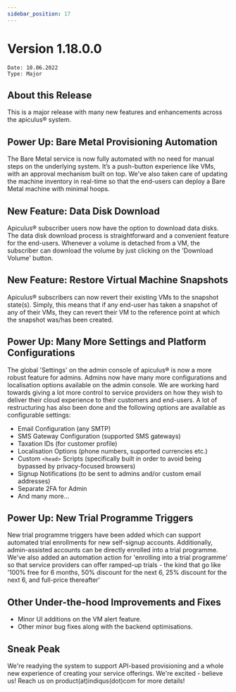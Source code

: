 ```yaml
---
sidebar_position: 17
---
```

# Version 1.18.0.0
```
Date: 10.06.2022
Type: Major
```

## About this Release

This is a major release with many new features and enhancements across the apiculus® system.

## Power Up: Bare Metal Provisioning Automation

The Bare Metal service is now fully automated with no need for manual steps on the underlying system. It’s a push-button experience like VMs, with an approval mechanism built on top. We've also taken care of updating the machine inventory in real-time so that the end-users can deploy a Bare Metal machine with minimal hoops.

## New Feature: Data Disk Download

Apiculus® subscriber users now have the option to download data disks. The data disk download process is straightforward and a convenient feature for the end-users. Whenever a volume is detached from a VM, the subscriber can download the volume by just clicking on the 'Download Volume' button.

## New Feature: Restore Virtual Machine Snapshots

Apiculus® subscribers can now revert their existing VMs to the snapshot state(s). Simply, this means that if any end-user has taken a snapshot of any of their VMs, they can revert their VM to the reference point at which the snapshot was/has been created.

## Power Up: Many More Settings and Platform Configurations

The global 'Settings' on the admin console of apiculus® is now a more robust feature for admins. Admins now have many more configurations and localisation options available on the admin console. We are working hard towards giving a lot more control to service providers on how they wish to deliver their cloud experience to their customers and end-users. A lot of restructuring has also been done and the following options are available as configurable settings:

- Email Configuration (any SMTP)    
- SMS Gateway Configuration (supported SMS gateways)    
- Taxation IDs (for customer profile)    
- Localisation Options (phone numbers, supported currencies etc.)    
- Custom `<head>` Scripts (specifically built in order to avoid being bypassed by privacy-focused browsers)    
- Signup Notifications (to be sent to admins and/or custom email addresses)    
- Separate 2FA for Admin
- And many more...

## Power Up: New Trial Programme Triggers

New trial programme triggers have been added which can support automated trial enrollments for new self-signup accounts. Additionally, admin-assisted accounts can be directly enrolled into a trial programme. We've also added an automation action for 'enrolling into a trial programme' so that service providers can offer ramped-up trials - the kind that go like '100% free for 6 months, 50% discount for the next 6, 25% discount for the next 6, and full-price thereafter' 

## Other Under-the-hood Improvements and Fixes

- Minor UI additions on the VM alert feature.
- Other minor bug fixes along with the backend optimisations.

## Sneak Peak

We're readying the system to support API-based provisioning and a whole new experience of creating your service offerings. We're excited - believe us! Reach us on product(at)indiqus(dot)com for more details!





